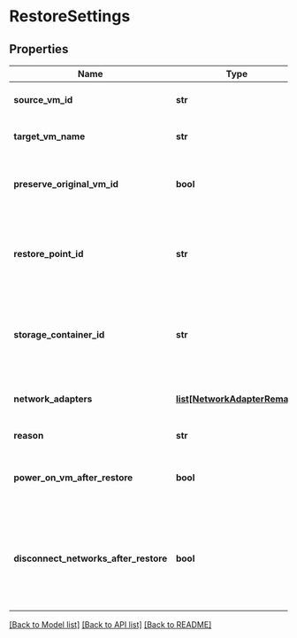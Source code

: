 # RestoreSettings

## Properties
Name | Type | Description | Notes
------------ | ------------- | ------------- | -------------
**source_vm_id** | **str** | ID of a source VM to restore from. | 
**target_vm_name** | **str** | New name of the restored VM. | [optional] 
**preserve_original_vm_id** | **bool** | Defines whether the ID of the source VM will be kept. | [optional] 
**restore_point_id** | **str** | System ID assigned to the restore point in Veeam Backup and Replication. | 
**storage_container_id** | **str** | ID assigned to a storage container assigned in the Nutanix AHV environment. | [optional] 
**network_adapters** | [**list[NetworkAdapterRemap]**](NetworkAdapterRemap.md) | Network adapter configuration for restore. | [optional] 
**reason** | **str** | Reason for restore. | [optional] 
**power_on_vm_after_restore** | **bool** | Defines whether the VM will be powered on after restore. | [optional] 
**disconnect_networks_after_restore** | **bool** | Defines whether all network adapters will be disconnected from their networks after restore. | [optional] 

[[Back to Model list]](../README.md#documentation-for-models) [[Back to API list]](../README.md#documentation-for-api-endpoints) [[Back to README]](../README.md)

